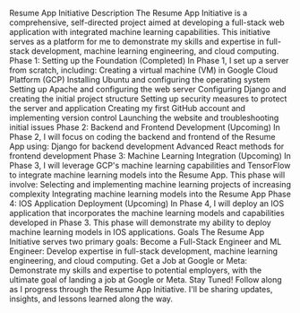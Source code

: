 Resume App Initiative Description The Resume App Initiative is a comprehensive, self-directed project aimed at developing a full-stack web application with integrated machine learning capabilities. This initiative serves as a platform for me to demonstrate my skills and expertise in full-stack development, machine learning engineering, and cloud computing. Phase 1: Setting up the Foundation (Completed) In Phase 1, I set up a server from scratch, including: Creating a virtual machine (VM) in Google Cloud Platform (GCP) Installing Ubuntu and configuring the operating system Setting up Apache and configuring the web server Configuring Django and creating the initial project structure Setting up security measures to protect the server and application Creating my first GitHub account and implementing version control Launching the website and troubleshooting initial issues Phase 2: Backend and Frontend Development (Upcoming) In Phase 2, I will focus on coding the backend and frontend of the Resume App using: Django for backend development Advanced React methods for frontend development Phase 3: Machine Learning Integration (Upcoming) In Phase 3, I will leverage GCP's machine learning capabilities and TensorFlow to integrate machine learning models into the Resume App. This phase will involve: Selecting and implementing machine learning projects of increasing complexity Integrating machine learning models into the Resume App Phase 4: IOS Application Deployment (Upcoming) In Phase 4, I will deploy an IOS application that incorporates the machine learning models and capabilities developed in Phase 3. This phase will demonstrate my ability to deploy machine learning models in IOS applications. Goals The Resume App Initiative serves two primary goals: Become a Full-Stack Engineer and ML Engineer: Develop expertise in full-stack development, machine learning engineering, and cloud computing. Get a Job at Google or Meta: Demonstrate my skills and expertise to potential employers, with the ultimate goal of landing a job at Google or Meta. Stay Tuned! Follow along as I progress through the Resume App Initiative. I'll be sharing updates, insights, and lessons learned along the way.
